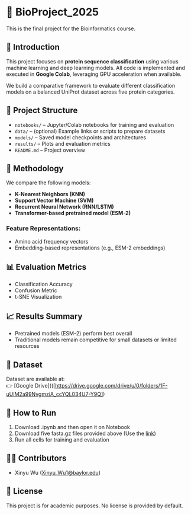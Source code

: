 # 🧬 BioProject_2025
This is the final project for the Bioinformatics course.

## 📘 Introduction
This project focuses on **protein sequence classification** using various machine learning and deep learning models. All code is implemented and executed in **Google Colab**, leveraging GPU acceleration when available.

We build a comparative framework to evaluate different classification models on a balanced UniProt dataset across five protein categories.

## 📂 Project Structure
- `notebooks/` – Jupyter/Colab notebooks for training and evaluation
- `data/` – (optional) Example links or scripts to prepare datasets
- `models/` – Saved model checkpoints and architectures
- `results/` – Plots and evaluation metrics
- `README.md` – Project overview

## 🧪 Methodology
We compare the following models:
- **K-Nearest Neighbors (KNN)**
- **Support Vector Machine (SVM)**
- **Recurrent Neural Network (RNN/LSTM)**
- **Transformer-based pretrained model (ESM-2)**

### Feature Representations:
- Amino acid frequency vectors
- Embedding-based representations (e.g., ESM-2 embeddings)

## 📊 Evaluation Metrics
- Classification Accuracy
- Confusion Metric
- t-SNE Visualization

## 📈 Results Summary
- Pretrained models (ESM-2) perform best overall
- Traditional models remain competitive for small datasets or limited resources

## 🔗 Dataset
Dataset are available at:  
👉 [Google Drive](([https://drive.google.com/drive/u/0/folders/1F-uUIM2a99NvgmziA_ccYQL034U7-Y9Q])

## 🚀 How to Run
1. Download .ipynb and then open it on Notebook
2. Download five fasta.gz files provided above (Use the [link]([https://github.com/your-username/BioProject_2025](https://drive.google.com/drive/u/0/folders/1F-uUIM2a99NvgmziA_ccYQL034U7-Y9Q)))
3. Run all cells for training and evaluation

## 👩‍🔬 Contributors
- Xinyu Wu (Xinyu_Wu1@baylor.edu)

## 📜 License
This project is for academic purposes. No license is provided by default.
